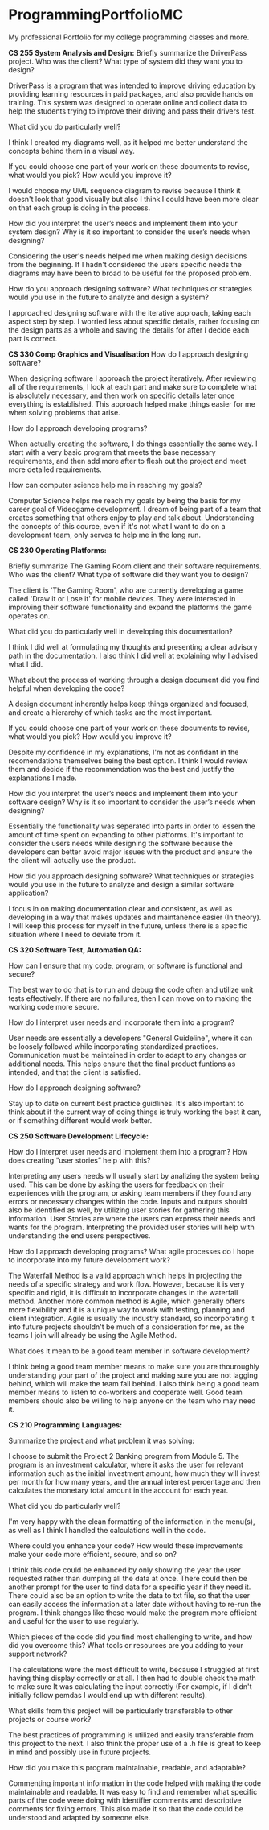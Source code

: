 # ProgrammingPortfolioMC
My professional Portfolio for my college programming classes and more.

**CS 255 System Analysis and Design:**
Briefly summarize the DriverPass project. Who was the client? What type of system did they want you to design?

DriverPass is a program that was intended to improve driving education by providing learning resources in paid packages, and also provide hands on training. This system was designed to operate online and collect data to help the students trying to improve their driving and pass their drivers test.

What did you do particularly well?

I think I created my diagrams well, as it helped me better understand the concepts behind them in a visual way.

If you could choose one part of your work on these documents to revise, what would you pick? How would you improve it?

I would choose my UML sequence diagram to revise because I think it doesn't look that good visually but also I think I could have been more clear on that each group is doing in the process.

How did you interpret the user’s needs and implement them into your system design? Why is it so important to consider the user’s needs when designing?

Considering the user's needs helped me when making design decisions from the beginning. If I hadn't considered the users specific needs the diagrams may have been to broad to be useful for the proposed problem.

How do you approach designing software? What techniques or strategies would you use in the future to analyze and design a system?

I approached designing software with the iterative approach, taking each aspect step by step. I worried less about specific details, rather focusing on the design parts as a whole and saving the details for after I decide each part is correct.

**CS 330 Comp Graphics and Visualisation**
How do I approach designing software?

When designing software I approach the project iteratively. After reviewing all of the requirements, I look at each part and make sure to complete what is absolutely necessary, and then work on specific details later once everything is established. This approach helped make things easier for me when solving problems that arise.
  
How do I approach developing programs?

When actually creating the software, I do things essentially the same way. I start with a very basic program that meets the base necessary requirements, and then add more after to flesh out the project and meet more detailed requirements. 
  
How can computer science help me in reaching my goals?

Computer Science helps me reach my goals by being the basis for my career goal of Videogame development. I dream of being part of a team that creates something that others enjoy to play and talk about. Understanding the concepts of this cource, even if it's not what I want to do on a development team, only serves to help me in the long run.

**CS 230 Operating Platforms:**

Briefly summarize The Gaming Room client and their software requirements. Who was the client? What type of software did they want you to design?

The client is 'The Gaming Room', who are currently developing a game called 'Draw it or Lose it' for mobile devices. They were interested in improving their software functionality and expand the platforms the game operates on. 

What did you do particularly well in developing this documentation?

I think I did well at formulating my thoughts and presenting a clear advisory path in the documentation. I also think I did well at explaining why I advised what I did.

What about the process of working through a design document did you find helpful when developing the code?

A design document inherently helps keep things organized and focused, and create a hierarchy of which tasks are the most important.

If you could choose one part of your work on these documents to revise, what would you pick? How would you improve it?

Despite my confidence in my explanations, I'm not as confidant in the recomendations themselves being the best option. I think I would review them and decide if the recommendation was the best and justify the explanations I made.

How did you interpret the user’s needs and implement them into your software design? Why is it so important to consider the user’s needs when designing?

Essentially the functionality was seperated into parts in order to lessen the amount of time spent on expanding to other platforms. It's important to consider the users needs while designing the software because the developers can better avoid major issues with the product and ensure the the client will actually use the product.

How did you approach designing software? What techniques or strategies would you use in the future to analyze and design a similar software application?

I focus in on making documentation clear and consistent, as well as developing in a way that makes updates and maintanence easier (In theory). I will keep this process for myself in the future, unless there is a specific situation where I need to deviate from it.

**CS 320 Software Test, Automation QA:**

How can I ensure that my code, program, or software is functional and secure?

The best way to do that is to run and debug the code often and utilize unit tests effectively. If there are no failures, then I can move on to making the working code more secure.

How do I interpret user needs and incorporate them into a program?

User needs are essentially a developers "General Guideline", where it can be loosely followed while incorporating standardized practices. Communication must be maintained in order to adapt to any changes or additional needs. This helps ensure that the final product funtions as intended, and that the client is satisfied.

How do I approach designing software?

Stay up to date on current best practice guidlines. It's also important to think about if the current way of doing things is truly working the best it can, or if something different would work better.

**CS 250 Software Development Lifecycle:**

How do I interpret user needs and implement them into a program? How does creating “user stories” help with this?

Interpreting any users needs will usually start by analizing the system being used.
This can be done by asking the users for feedback on their experiences with the program, or asking team members if they found any errors or necessary changes within the code.
Inputs and outputs should also be identified as well, by utilizing user stories for gathering this information. User Stories are where the users can express their needs and wants for the program. 
Interpreting the provided user stories will help with understanding the end users perspectives.

How do I approach developing programs? What agile processes do I hope to incorporate into my future development work?

The Waterfall Method is a valid approach which helps in projecting the needs of a specific strategy and work flow. However, because it is very specific and rigid, 
it is difficult to incorporate changes in the waterfall method.
Another more common method is Agile, which generally offers more flexibility and it is a unique way to work with testing, planning and client integration.
Agile is usually the industry standard, so incorporating it into future projects shouldn't be much of a consideration for me, as the teams I join will already be using the Agile Method.

What does it mean to be a good team member in software development?

I think being a good team member means to make sure you are thouroughly understanding your part of the project and making sure you are not lagging behind, which will make the team fall behind. 
I also think being a good team member means to listen to co-workers and cooperate well. Good team members should also be willing to help anyone on the team who may need it.

**CS 210 Programming Languages:**

Summarize the project and what problem it was solving:

I choose to submit the Project 2 Banking program from Module 5. The program is an investment calculator, where it asks the user for relevant information such as the initial investment amount, how much they will invest per month for how many years, and the annual interest percentage and then calculates the monetary total amount in the account for each year.

What did you do particularly well?

I'm very happy with the clean formatting of the information in the menu(s), as well as I think I handled the calculations well in the code.

Where could you enhance your code? How would these improvements make your code more efficient, secure, and so on?

I think this code could be enhanced by only showing the year the user requested rather than dumping all the data at once. There could then be another prompt for the user to find data for a specific year if they need it. There could also be an option to write the data to txt file, so that the user can easily access the information at a later date without having to re-run the program. I think changes like these would make the program more efficient and useful for the user to use regularly.

Which pieces of the code did you find most challenging to write, and how did you overcome this? What tools or resources are you adding to your support network?

The calculations were the most difficult to write, because I struggled at first having thing display correctly or at all. I then had to double check the math to make sure It was calculating the input correctly (For example, if I didn't initially follow pemdas I would end up with different results).

What skills from this project will be particularly transferable to other projects or course work?

The best practices of programming is utilized and easily transferable from this project to the next. I also think the proper use of a .h file is great to keep in mind and possibly use in future projects.

How did you make this program maintainable, readable, and adaptable?

Commenting important information in the code helped with making the code maintainable and readable. It was easy to find and remember what specific parts of the code were doing with identifier comments and descriptive comments for fixing errors. This also made it so that the code could be understood and adapted by someone else.

